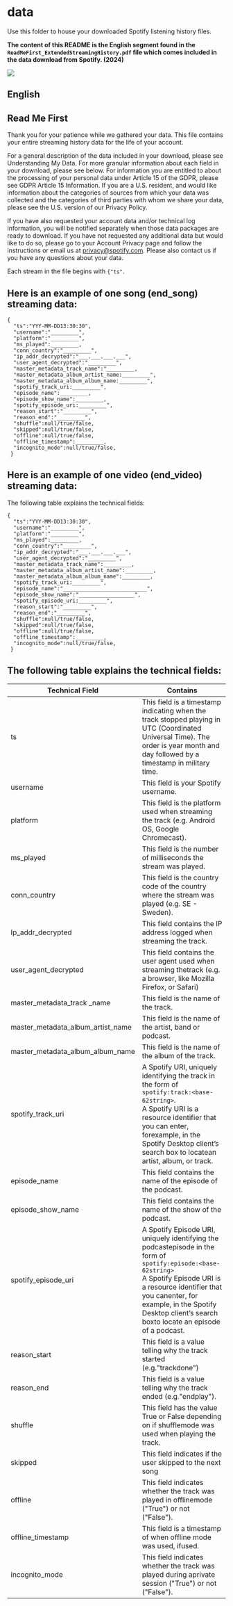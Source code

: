 # data  

Use this folder to house your downloaded Spotify listening history files.  

**The content of this README is the English segment found in the `ReadMeFirst_ExtendedStreamingHistory.pdf` file which comes included in the data download from Spotify. (2024)**

![](https://web-api.textin.com/ocr_image/external/d9b8d00e54c96774.jpg)

## English

## Read Me First

Thank you for your patience while we gathered your data. This file contains your entire streaming history data for the life of your account. 

For a general description of the data included in your download, please see Understanding My Data. For more granular information about each field in your download, please see below. For information you are entitled to about the processing of your personal data under Article 15 of the GDPR, please see GDPR Article 15 Information. If you are a U.S. resident, and would like information about the categories of sources from which your data was collected and the categories of third parties with whom we share your data, please see the U.S. version of our Privacy Policy.

If you have also requested your account data and/or technical log information, you will be notified separately when those data packages are ready to download. If you have not requested any additional data but would like to do so, please go to your Account Privacy page and follow the instructions or email us at privacy@spotify.com. Please also contact us if you have any questions about your data.

Each stream in the file begins with `{"ts"`.

## Here is an example of one song (end_song) streaming data:
```
{  
  "ts":"YYY-MM-DD13:30:30",  
  "username":"_________",  
  "platform":"_________",  
  "ms_played":_________,  
  "conn_country":"_________",  
  "ip_addr_decrypted":"___.___.___.___",  
  "user_agent_decrypted":"_________",  
  "master_metadata_track_name":"_________,  
  "master_metadata_album_artist_name:_________",  
  "master_metadata_album_album_name:_________",  
  "spotify_track_uri:_________",  
  "episode_name":_________,  
  "episode_show_name":_________,  
  "spotify_episode_uri:_________",  
  "reason_start":"_________",  
  "reason_end":"_________",  
  "shuffle":null/true/false,  
  "skipped":null/true/false,  
  "offline":null/true/false,  
  "offline_timestamp":_________,  
  "incognito_mode":null/true/false,  
 }  
```


## Here is an example of one video (end_video) streaming data:

The following table explains the technical fields:
```
{  
  "ts":"YYY-MM-DD13:30:30",  
  "username":"_________",  
  "platform":"_________",  
  "ms_played":_________,  
  "conn_country":"_________",  
  "ip_addr_decrypted":"___.___.___.___",  
  "user_agent_decrypted":"_________",  
  "master_metadata_track_name":_________,  
  "master_metadata_album_artist_name":_________,  
  "master_metadata_album_album_name":_________,  
  "spotify_track_uri:_________",  
  "episode_name":"___________________________",  
  "episode_show_name":"__________________",  
  "spotify_episode_uri:_________",  
  "reason_start":"_________",  
  "reason_end":"_________",  
  "shuffle":null/true/false,  
  "skipped":null/true/false,  
  "offline":null/true/false,  
  "offline_timestamp":_________,  
  "incognito_mode":null/true/false,  
 }  
```

## The following table explains the technical fields:

| Technical Field | Contains |
| -- | -- |
| ts | This field is a timestamp indicating when the track stopped playing in UTC (Coordinated Universal Time). The order is year month and day followed by a timestamp in military time.
| username | This field is your Spotify username. |
| platform | This field is the platform used when streaming the track (e.g. Android OS, Google Chromecast). |
| ms_played | This field is the number of milliseconds the stream was played. |
| conn_country | This field is the country code of the country where the stream was played (e.g. SE - Sweden). |
| Ip_addr_decrypted | This field contains the IP address logged when streaming the track. |
| user_agent_decrypted | This field contains the user agent used when streaming thetrack (e.g. a browser, like Mozilla Firefox, or Safari) |
| master_metadata_track _name | This field is the name of the track. |
| master_metadata_album_artist_name | This field is the name of the artist, band or podcast. |
| master_metadata_album_album_name | This field is the name of the album of the track. |
| spotify_track_uri | A Spotify URI, uniquely identifying the track in the form of `spotify:track:<base-62string>`. <br> A Spotify URI is a resource identifier that you can enter, forexample, in the Spotify Desktop client’s search box to locatean artist, album, or track. |
| episode_name | This field contains the name of the episode of the podcast. |
| episode_show_name | This field contains the name of the show of the podcast. |
| spotify_episode_uri | A Spotify Episode URI, uniquely identifying the podcastepisode in the form of `spotify:episode:<base-62string>` <br> A Spotify Episode URI is a resource identifier that you canenter, for example, in the Spotify Desktop client’s search boxto locate an episode of a podcast. |
| reason_start | This field is a value telling why the track started (e.g."trackdone") |
| reason_end | This field is a value telling why the track ended (e.g."endplay"). |
| shuffle | This field has the value True or False depending on if shufflemode was used when playing the track. |
| skipped | This field indicates if the user skipped to the next song |
| offline | This field indicates whether the track was played in offlinemode ("True") or not ("False"). |
| offline_timestamp | This field is a timestamp of when offline mode was used, ifused. |
| incognito_mode | This field indicates whether the track was played during aprivate session ("True") or not ("False"). |





